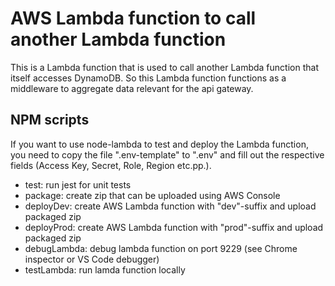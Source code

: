 # AWS Lambda function to call another Lambda function

This is a Lambda function that is used to call another Lambda function that itself accesses DynamoDB. So this Lambda function functions as a middleware to aggregate data relevant for the api gateway.

## NPM scripts

If you want to use node-lambda to test and deploy the Lambda function, you need to copy the file ".env-template" to ".env" and fill out the respective fields (Access Key, Secret, Role, Region etc.pp.).

- test: run jest for unit tests
- package: create zip that can be uploaded using AWS Console
- deployDev: create AWS Lambda function with "dev"-suffix and upload packaged zip
- deployProd: create AWS Lambda function with "prod"-suffix and upload packaged zip
- debugLambda: debug lambda function on port 9229 (see Chrome inspector or VS Code debugger)
- testLambda: run lamda function locally
